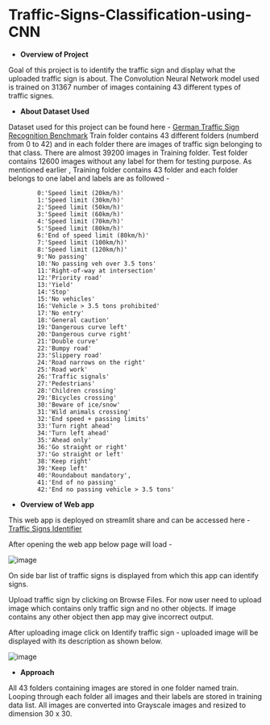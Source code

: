# Traffic-Signs-Classification-using-CNN

* **Overview of Project**

Goal of this project is to identify the traffic sign and display what the uploaded traffic sign is about. The Convolution Neural Network model used  is 
trained on 31367 number of images containing 43 different types of traffic signes.

* **About Dataset Used**

Dataset used for this project can be found here - [German Traffic Sign Recognition Benchmark](https://www.kaggle.com/meowmeowmeowmeowmeow/gtsrb-german-traffic-sign)
Train folder contains 43 different folders (numberd from 0 to 42) and in each folder there are images of traffic sign belonging to that class. There are almost 39200 images in Training 
folder.
Test folder contains 12600 images without any label for them for testing purpose.
As mentioned earlier , Training folder contains 43 folder and each folder belongs to one label and labels are as followed - 

            0:'Speed limit (20km/h)'
            1:'Speed limit (30km/h)'
            2:'Speed limit (50km/h)'
            3:'Speed limit (60km/h)'
            4:'Speed limit (70km/h)'
            5:'Speed limit (80km/h)'
            6:'End of speed limit (80km/h)'
            7:'Speed limit (100km/h)'
            8:'Speed limit (120km/h)'
            9:'No passing'
            10:'No passing veh over 3.5 tons'
            11:'Right-of-way at intersection'
            12:'Priority road'
            13:'Yield'
            14:'Stop'
            15:'No vehicles'
            16:'Vehicle > 3.5 tons prohibited'
            17:'No entry'
            18:'General caution'
            19:'Dangerous curve left'
            20:'Dangerous curve right'
            21:'Double curve'
            22:'Bumpy road'
            23:'Slippery road'
            24:'Road narrows on the right'
            25:'Road work'
            26:'Traffic signals'
            27:'Pedestrians'
            28:'Children crossing'
            29:'Bicycles crossing'
            30:'Beware of ice/snow'
            31:'Wild animals crossing'
            32:'End speed + passing limits'
            33:'Turn right ahead'
            34:'Turn left ahead'
            35:'Ahead only'
            36:'Go straight or right'
            37:'Go straight or left'
            38:'Keep right'
            39:'Keep left'
            40:'Roundabout mandatory',
            41:'End of no passing'
            42:'End no passing vehicle > 3.5 tons'
            
* **Overview of Web app**

This web app is deployed on streamlit share and can be accessed here - [Traffic Signs Identifier](https://share.streamlit.io/omkarborikar/traffic-signs-classification-using-cnn/main/app.py)

After opening the web app below page will load - 

![image](https://user-images.githubusercontent.com/82905366/144586157-4cdc69a8-33e2-44ab-a1a5-978518b09a49.png)

On side bar list of traffic signs is displayed from which this app can identify signs.

Upload traffic sign by clicking on Browse Files. For now user need to upload image which contains only traffic sign and no other objects. If image contains any other object then app may give incorrect output.

After uploading image click on Identify traffic sign - uploaded image will be displayed with its description as shown below.

![image](https://user-images.githubusercontent.com/82905366/144589208-86e73b0d-597f-46e5-a4d0-f1a19794e1cf.png)

* **Approach**

All 43 folders containing images are stored in one folder named train. Looping through each folder all images and their labels are stored in training data list.
All images are converted into Grayscale images and resized to dimension 30 x 30.
